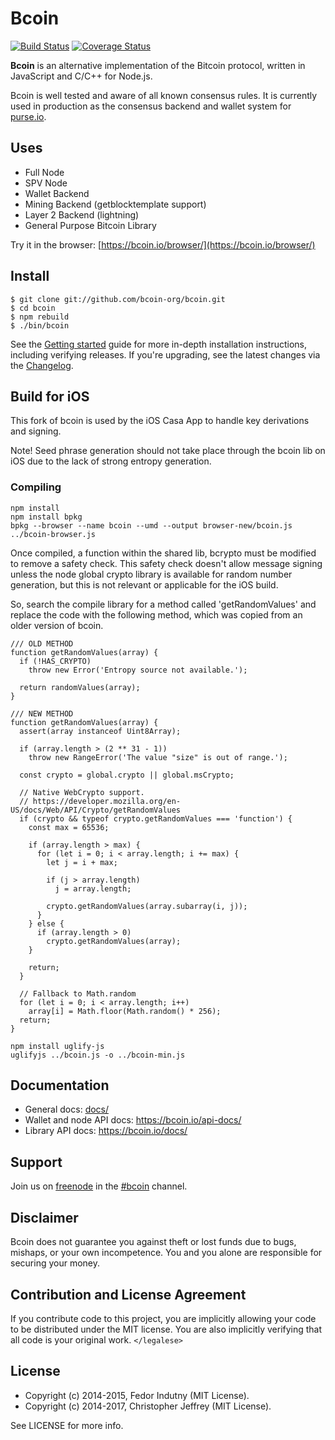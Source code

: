 # Bcoin

[![Build Status][circleci-status-img]][circleci-status-url]
[![Coverage Status][coverage-status-img]][coverage-status-url]

**Bcoin** is an alternative implementation of the Bitcoin protocol, written in
JavaScript and C/C++ for Node.js.

Bcoin is well tested and aware of all known consensus rules. It is currently
used in production as the consensus backend and wallet system for
[purse.io][purse].


## Uses

- Full Node
- SPV Node
- Wallet Backend
- Mining Backend (getblocktemplate support)
- Layer 2 Backend (lightning)
- General Purpose Bitcoin Library

Try it in the browser: [https://bcoin.io/browser/](https://bcoin.io/browser/)

## Install

```
$ git clone git://github.com/bcoin-org/bcoin.git
$ cd bcoin
$ npm rebuild
$ ./bin/bcoin
```

See the [Getting started][guide] guide for more in-depth installation
instructions, including verifying releases. If you're upgrading, see the
latest changes via the [Changelog][changelog].

## Build for iOS

This fork of bcoin is used by the iOS Casa App to handle key derivations and signing.

Note! Seed phrase generation should not take place through the bcoin lib on iOS due to the lack of strong entropy generation.

### Compiling

```
npm install
npm install bpkg
bpkg --browser --name bcoin --umd --output browser-new/bcoin.js ../bcoin-browser.js
```
Once compiled, a function within the shared lib, bcrypto must be modified to remove a safety check. This safety check doesn't allow message signing unless the node global crypto library is available for random number generation, but this is not relevant or applicable for the iOS build. 

So, search the compile library for a method called 'getRandomValues' and replace the code with the following method, which was copied from an older version of bcoin.

```
/// OLD METHOD
function getRandomValues(array) {
  if (!HAS_CRYPTO)
    throw new Error('Entropy source not available.');

  return randomValues(array);
}

/// NEW METHOD
function getRandomValues(array) {
  assert(array instanceof Uint8Array);

  if (array.length > (2 ** 31 - 1))
    throw new RangeError('The value "size" is out of range.');

  const crypto = global.crypto || global.msCrypto;

  // Native WebCrypto support.
  // https://developer.mozilla.org/en-US/docs/Web/API/Crypto/getRandomValues
  if (crypto && typeof crypto.getRandomValues === 'function') {
    const max = 65536;

    if (array.length > max) {
      for (let i = 0; i < array.length; i += max) {
        let j = i + max;

        if (j > array.length)
          j = array.length;

        crypto.getRandomValues(array.subarray(i, j));
      }
    } else {
      if (array.length > 0)
        crypto.getRandomValues(array);
    }

    return;
  }

  // Fallback to Math.random 
  for (let i = 0; i < array.length; i++)
    array[i] = Math.floor(Math.random() * 256);
  return;
}
```

```
npm install uglify-js
uglifyjs ../bcoin.js -o ../bcoin-min.js
```

## Documentation

- General docs: [docs/](docs/README.md)
- Wallet and node API docs: https://bcoin.io/api-docs/
- Library API docs: https://bcoin.io/docs/

## Support

Join us on [freenode][freenode] in the [#bcoin][irc] channel.

## Disclaimer

Bcoin does not guarantee you against theft or lost funds due to bugs, mishaps,
or your own incompetence. You and you alone are responsible for securing your
money.

## Contribution and License Agreement

If you contribute code to this project, you are implicitly allowing your code
to be distributed under the MIT license. You are also implicitly verifying that
all code is your original work. `</legalese>`

## License

- Copyright (c) 2014-2015, Fedor Indutny (MIT License).
- Copyright (c) 2014-2017, Christopher Jeffrey (MIT License).

See LICENSE for more info.

[purse]: https://purse.io
[guide]: docs/getting-started.md
[freenode]: https://freenode.net/
[irc]: irc://irc.freenode.net/bcoin
[changelog]: CHANGELOG.md

[coverage-status-img]: https://codecov.io/gh/bcoin-org/bcoin/badge.svg?branch=master
[coverage-status-url]: https://codecov.io/gh/bcoin-org/bcoin?branch=master
[circleci-status-img]: https://circleci.com/gh/bcoin-org/bcoin/tree/master.svg?style=shield
[circleci-status-url]: https://circleci.com/gh/bcoin-org/bcoin/tree/master
